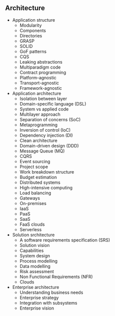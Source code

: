 ## Architecture

- Application structure
  - Modularity
  - Components
  - Directories
  - GRASP
  - SOLID
  - GoF patterns
  - CQS
  - Leaking abstractions
  - Multiparadigm code
  - Contract programming
  - Platform-agnostic
  - Transport-agnostic
  - Framework-agnostic
- Application architecture
  - Isolation between layer
  - Domain-specific language (DSL)
  - System vs applied code
  - Multilayer approach
  - Separation of concerns (SoC)
  - Metaprogramming
  - Inversion of control (IoC)
  - Dependency injection (DI)
  - Clean architecture
  - Domain-driven design (DDD)
  - Message Queue (MQ)
  - CQRS
  - Event sourcing
  - Project scope
  - Work breakdown structure
  - Budget estimation
  - Distributed systems
  - High-intensive computing
  - Load balancing
  - Gateways
  - On-premises
  - IaaS
  - PaaS
  - SaaS
  - FaaS clouds
  - Serverless
- Solution srchitecture
  - A software requirements specification (SRS)
  - Solution vision
  - Capabilities
  - System design
  - Process modelling
  - Data modelling
  - Risk assessment
  - Non Functional Requirements (NFR)
  - Clouds
- Enterprise architecture
  - Understanding business needs
  - Enterprise strategy
  - Integration with subsystems
  - Enterprise vision
